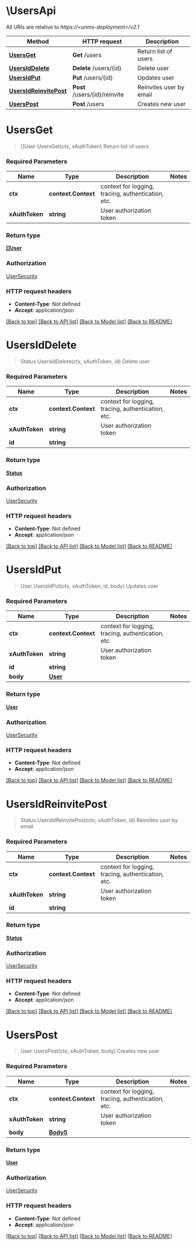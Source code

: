 # \UsersApi

All URIs are relative to *https://&lt;unms-deployment&gt;/v2.1*

Method | HTTP request | Description
------------- | ------------- | -------------
[**UsersGet**](UsersApi.md#UsersGet) | **Get** /users | Return list of users
[**UsersIdDelete**](UsersApi.md#UsersIdDelete) | **Delete** /users/{id} | Delete user
[**UsersIdPut**](UsersApi.md#UsersIdPut) | **Put** /users/{id} | Updates user
[**UsersIdReinvitePost**](UsersApi.md#UsersIdReinvitePost) | **Post** /users/{id}/reinvite | Reinvites user by email
[**UsersPost**](UsersApi.md#UsersPost) | **Post** /users | Creates new user


# **UsersGet**
> []User UsersGet(ctx, xAuthToken)
Return list of users

### Required Parameters

Name | Type | Description  | Notes
------------- | ------------- | ------------- | -------------
 **ctx** | **context.Context** | context for logging, tracing, authentication, etc.
  **xAuthToken** | **string**| User authorization token | 

### Return type

[**[]User**](User.md)

### Authorization

[UserSecurity](../README.md#UserSecurity)

### HTTP request headers

 - **Content-Type**: Not defined
 - **Accept**: application/json

[[Back to top]](#) [[Back to API list]](../README.md#documentation-for-api-endpoints) [[Back to Model list]](../README.md#documentation-for-models) [[Back to README]](../README.md)

# **UsersIdDelete**
> Status UsersIdDelete(ctx, xAuthToken, id)
Delete user

### Required Parameters

Name | Type | Description  | Notes
------------- | ------------- | ------------- | -------------
 **ctx** | **context.Context** | context for logging, tracing, authentication, etc.
  **xAuthToken** | **string**| User authorization token | 
  **id** | **string**|  | 

### Return type

[**Status**](Status.md)

### Authorization

[UserSecurity](../README.md#UserSecurity)

### HTTP request headers

 - **Content-Type**: Not defined
 - **Accept**: application/json

[[Back to top]](#) [[Back to API list]](../README.md#documentation-for-api-endpoints) [[Back to Model list]](../README.md#documentation-for-models) [[Back to README]](../README.md)

# **UsersIdPut**
> User UsersIdPut(ctx, xAuthToken, id, body)
Updates user

### Required Parameters

Name | Type | Description  | Notes
------------- | ------------- | ------------- | -------------
 **ctx** | **context.Context** | context for logging, tracing, authentication, etc.
  **xAuthToken** | **string**| User authorization token | 
  **id** | **string**|  | 
  **body** | [**User**](User.md)|  | 

### Return type

[**User**](User.md)

### Authorization

[UserSecurity](../README.md#UserSecurity)

### HTTP request headers

 - **Content-Type**: Not defined
 - **Accept**: application/json

[[Back to top]](#) [[Back to API list]](../README.md#documentation-for-api-endpoints) [[Back to Model list]](../README.md#documentation-for-models) [[Back to README]](../README.md)

# **UsersIdReinvitePost**
> Status UsersIdReinvitePost(ctx, xAuthToken, id)
Reinvites user by email

### Required Parameters

Name | Type | Description  | Notes
------------- | ------------- | ------------- | -------------
 **ctx** | **context.Context** | context for logging, tracing, authentication, etc.
  **xAuthToken** | **string**| User authorization token | 
  **id** | **string**|  | 

### Return type

[**Status**](Status.md)

### Authorization

[UserSecurity](../README.md#UserSecurity)

### HTTP request headers

 - **Content-Type**: Not defined
 - **Accept**: application/json

[[Back to top]](#) [[Back to API list]](../README.md#documentation-for-api-endpoints) [[Back to Model list]](../README.md#documentation-for-models) [[Back to README]](../README.md)

# **UsersPost**
> User UsersPost(ctx, xAuthToken, body)
Creates new user

### Required Parameters

Name | Type | Description  | Notes
------------- | ------------- | ------------- | -------------
 **ctx** | **context.Context** | context for logging, tracing, authentication, etc.
  **xAuthToken** | **string**| User authorization token | 
  **body** | [**Body5**](Body5.md)|  | 

### Return type

[**User**](User.md)

### Authorization

[UserSecurity](../README.md#UserSecurity)

### HTTP request headers

 - **Content-Type**: Not defined
 - **Accept**: application/json

[[Back to top]](#) [[Back to API list]](../README.md#documentation-for-api-endpoints) [[Back to Model list]](../README.md#documentation-for-models) [[Back to README]](../README.md)

